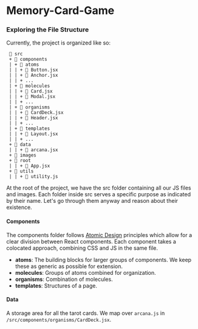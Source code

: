 # Memory-Card-Game

### Exploring the File Structure

Currently, the project is organized like so:

```
 📁 src
 + 📁 components
 | + 📁 atoms
 | | + 💾 Button.jsx
 | | + 💾 Anchor.jsx
 | | + ...
 | + 📁 molecules
 | | + 💾 Card.jsx
 | | + 💾 Modal.jsx
 | | + ...
 | + 📁 organisms
 | | + 💾 CardDeck.jsx
 | | + 💾 Header.jsx
 | | + ...
 | + 📁 templates
 | | + 💾 Layout.jsx
 | | + ...
 + 📁 data
 | | + 💾 arcana.jsx
 + 📁 images
 + 📁 root
 | | + 💾 App.jsx
 + 📁 utils
 | | + 💾 utility.js
```

At the root of the project, we have the src folder containing all our JS files and images. Each
folder inside src serves a specific purpose as indicated by their name. Let's go through them anyway
and reason about their existence.

#### Components

The components folder follows [Atomic Design](https://bradfrost.com/blog/post/atomic-web-design/) principles which allow for a clear division between React components. Each component takes a colocated
approach, combining CSS and JS in the same file.

- **atoms**: The building blocks for larger groups of components. We keep these as generic as possible
  for extension.
- **molecules**: Groups of atoms combined for organization.
- **organisms**: Combination of molecules.
- **templates**: Structures of a page.

#### Data

A storage area for all the tarot cards. We map over `arcana.js` in `/src/components/organisms/CardDeck.jsx`.
